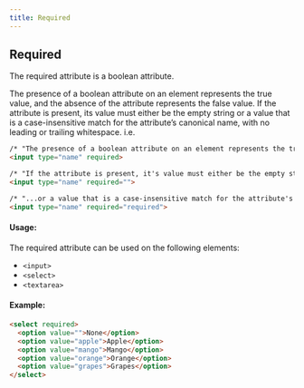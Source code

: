 ```yaml
---
title: Required
---
```

## Required

The required attribute is a boolean attribute.

The presence of a boolean attribute on an element represents the true value, and the absence of the attribute represents the false value. If the attribute is present, its value must either be the empty string or a value that is a case-insensitive match for the attribute’s canonical name, with no leading or trailing whitespace.
i.e.
```html
/* "The presence of a boolean attribute on an element represents the true value, and the absence of the attribute represents the false value." */
<input type="name" required>

/* "If the attribute is present, it's value must either be the empty string..." */
<input type="name" required="">

/* "...or a value that is a case-insensitive match for the attribute's canonical name" */
<input type="name" required="required">
```

#### Usage:
The required attribute can be used on the following elements:
* `<input>`
* `<select>`
* `<textarea>`

#### Example:
```html
<select required>
  <option value="">None</option>
  <option value="apple">Apple</option>
  <option value="mango">Mango</option>
  <option value="orange">Orange</option>
  <option value="grapes">Grapes</option>
</select>
```
